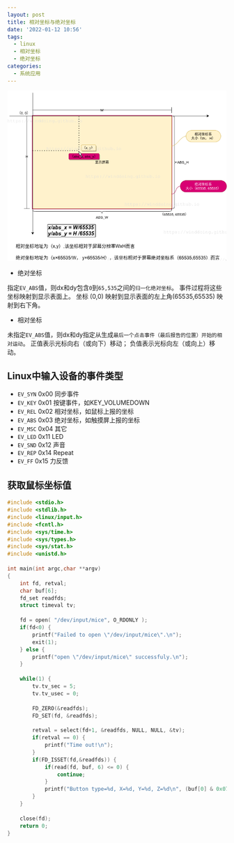 ```yaml
---
layout: post
title: 相对坐标与绝对坐标
date: '2022-01-12 10:56'
tags:
  - linux
  - 相对坐标
  - 绝对坐标
categories:
  - 系统应用
---
```


![相对坐标与绝对坐标](/images/2022/01/相对坐标与绝对坐标.png)

<!--more-->

- 绝对坐标

指定`EV_ABS`值，则dx和dy包含`0`到`65,535`之间的`归一化绝对坐标`。 事件过程将这些坐标映射到显示表面上。 坐标 (0,0) 映射到显示表面的左上角(65535,65535) 映射到右下角。

- 相对坐标

未指定`EV_ABS`值，则dx和dy指定从生成`最后一个点击事件（最后报告的位置）开始的相对运动`。 正值表示光标向右（或向下）移动； 负值表示光标向左（或向上）移动。

## Linux中输入设备的事件类型

- `EV_SYN` 0x00 同步事件
- `EV_KEY` 0x01 按键事件，如KEY_VOLUMEDOWN
- `EV_REL` 0x02 相对坐标，如鼠标上报的坐标
- `EV_ABS` 0x03 绝对坐标，如触摸屏上报的坐标
- `EV_MSC` 0x04 其它
- `EV_LED` 0x11 LED
- `EV_SND` 0x12 声音
- `EV_REP` 0x14 Repeat
- `EV_FF`  0x15 力反馈

## 获取鼠标坐标值

``` C
#include <stdio.h>
#include <stdlib.h>
#include <linux/input.h>
#include <fcntl.h>
#include <sys/time.h>
#include <sys/types.h>
#include <sys/stat.h>
#include <unistd.h>

int main(int argc,char **argv)
{
	int fd, retval;
	char buf[6];
	fd_set readfds;
	struct timeval tv;

	fd = open( "/dev/input/mice", O_RDONLY );
	if(fd<0) {
		printf("Failed to open \"/dev/input/mice\".\n");
		exit(1);
	} else {
		printf("open \"/dev/input/mice\" successfuly.\n");
	}

	while(1) {
		tv.tv_sec = 5;
		tv.tv_usec = 0;

		FD_ZERO(&readfds);
		FD_SET(fd, &readfds);

		retval = select(fd+1, &readfds, NULL, NULL, &tv);
		if(retval == 0) {
			printf("Time out!\n");
		}
		if(FD_ISSET(fd,&readfds)) {
			if(read(fd, buf, 6) <= 0) {
				continue;
			}
			printf("Button type=%d, X=%d, Y=%d, Z=%d\n", (buf[0] & 0x07), buf[1], buf[2],   buf[3]);
		}
	}

	close(fd);
	return 0;
}
```
